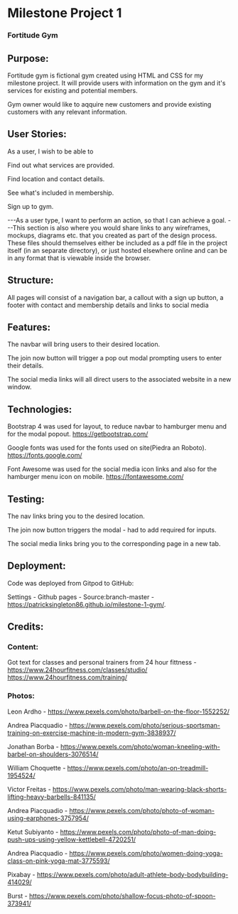 # Milestone Project 1

### Fortitude Gym

## Purpose:

Fortitude gym is fictional gym created using HTML and CSS for my milestone project. It will provide users with information on the gym and it's services for existing and potential members.

Gym owner would like to aqquire new customers and provide existing customers with any relevant information.

## User Stories:

As a user, I wish to be able to 

Find out what services are provided.

Find location and contact details.

See what's included in membership.

Sign up to gym.

---As a user type, I want to perform an action, so that I can achieve a goal.
---This section is also where you would share links to any wireframes, mockups, diagrams etc. that you created as part of the design process. These files should themselves either be included as a pdf file in the project itself (in an separate directory), or just hosted elsewhere online and can be in any format that is viewable inside the browser.

## Structure:

All pages will consist of a navigation bar, a callout with a sign up button, a footer with contact and membership details and links to social media  

## Features:

The navbar will bring users to their desired location.

The join now button will trigger a pop out modal prompting users to enter their details.

The social media links will all direct users to the associated website in a new window.

## Technologies:

Bootstrap 4 was used for layout, to reduce navbar to hamburger menu and for the modal popout. https://getbootstrap.com/

Google fonts was used for the fonts used on site(Piedra an Roboto). https://fonts.google.com/

Font Awesome was used for the social media icon links and also for the hamburger menu icon on mobile. https://fontawesome.com/

## Testing:

The nav links bring you to the desired location.

The join now button triggers the modal - had to add required for inputs.

The social media links bring you to the corresponding page in a new tab.

## Deployment:

Code was deployed from Gitpod to GitHub:

Settings - Github pages - Source:branch-master - https://patricksingleton86.github.io/milestone-1-gym/.

## Credits:

### Content:
Got text for classes and personal trainers from 24 hour fittness - https://www.24hourfitness.com/classes/studio/ https://www.24hourfitness.com/training/ 

### Photos:

Leon Ardho - https://www.pexels.com/photo/barbell-on-the-floor-1552252/

Andrea Piacquadio - https://www.pexels.com/photo/serious-sportsman-training-on-exercise-machine-in-modern-gym-3838937/

Jonathan Borba - https://www.pexels.com/photo/woman-kneeling-with-barbel-on-shoulders-3076514/

William Choquette - https://www.pexels.com/photo/an-on-treadmill-1954524/

Victor Freitas - https://www.pexels.com/photo/man-wearing-black-shorts-lifting-heavy-barbells-841135/

Andrea Piacquadio - https://www.pexels.com/photo/photo-of-woman-using-earphones-3757954/

Ketut Subiyanto - https://www.pexels.com/photo/photo-of-man-doing-push-ups-using-yellow-kettlebell-4720251/

Andrea Piacquadio - https://www.pexels.com/photo/women-doing-yoga-class-on-pink-yoga-mat-3775593/

Pixabay - https://www.pexels.com/photo/adult-athlete-body-bodybuilding-414029/

Burst - https://www.pexels.com/photo/shallow-focus-photo-of-spoon-373941/